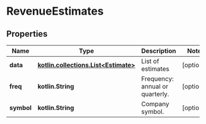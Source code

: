 
# RevenueEstimates

## Properties
Name | Type | Description | Notes
------------ | ------------- | ------------- | -------------
**data** | [**kotlin.collections.List&lt;Estimate&gt;**](Estimate.md) | List of estimates |  [optional]
**freq** | **kotlin.String** | Frequency: annual or quarterly. |  [optional]
**symbol** | **kotlin.String** | Company symbol. |  [optional]



